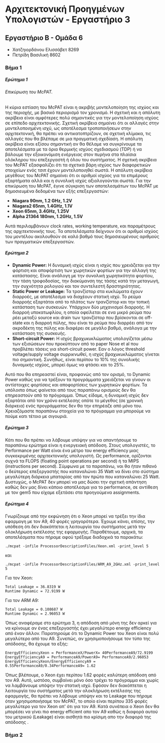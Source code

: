 # Αρχιτεκτονική Προηγμένων Υπολογιστών - Εργαστήριο 3
## Εργαστήριο Β - Ομάδα 6
* Χατζηιορδάνου Ελισσάβετ 8269
* Πετρίδη Βασιλική 8602

### Βήμα 1

##### Ερώτημα 1

###### Επικύρωση του McPAT.

Η κύρια εστίαση του McPAT είναι η ακριβής μοντελοποίηση της ισχύος και της περιοχής, με βασικό περιορισμό τον χρονισμό. Η σχετική και η απόλυτη ακρίβεια είναι αμφότερες πολύ σημαντικές για την μοντελοποίηση ισχύος σε επίπεδο αρχιτεκτονικής. Σχετική ακρίβεια σημαίνει ότι οι αλλαγές στην μοντελοποιημένη ισχύ, ως αποτέλεσμα τροποποιήσεων στην αρχιτεκτονική, θα πρέπει να αντικατοπτρίζουν, σε σχετική κλίμακα, τις αλλαγές που θα βλέπαμε σε μια πραγματική σχεδίαση. Η απόλυτη ακρίβεια είναι εξίσου σημαντική αν θα θέλαμε να συγκρίνουμε τα αποτελέσματα με τα όρια θερμικής ισχύος σχεδιασμού (TDP) ή να βάλουμε την εξοικονόμιση ενέργειας στον πυρήνα στα πλαίσια ολόκληρου του επεξεργαστή ή όλου του συστήματος. Η σχετική ακρίβεια του McPAT εξασφαλίζει ότι τα σχετικά βάρη ισχύος των διαφορετικών στοιχείων ενός τσιπ έχουν μοντελοποιηθεί σωστά. Η απόλυτη ακρίβεια μεγέθους του McPAT σημαίνει ότι οι αριθμοί ισχύος για τα επιμέρους εξαρτήματα αλλά και η συνολική ισχύς αξιολογούνται σωστά. Για την επικύρωση του McPAT, έγινε σύγκριση των αποτελεσμάτων του  McPAT με δημοσιευμένα δεδομένα των εξής επεξεργαστών:
* __Niagara 90nm, 1.2 GHz, 1.2V__
* __Niagara2 65nm, 1.4GHz, 1.1V__
* __Xeon 65nm, 3.4GHz, 1.25V__
* __Alpha 21364 180nm, 1.2GHz, 1.5V__

Αυτά περιλαμβάνουν clock rates, working temperature, και παραμέτρους της αρχιτεκτονικής τους. Τα αποτελέσματα δείχνουν ότι οι αριθμοί ισχύος του μοντέλου ακολουθούν σε καλό βαθμό τους δημοσιευμένους αριθμούς των πραγματικών επεξεργαστών. 


##### Ερώτημα 2

* __Dynamic Power:__   Η δυναμική ισχύς είναι η ισχύς που χρειάζεται για την φόρτιση και αποφόρτιση των χωρητικών φορτίων για την αλλαγή της κατάστασης. Είναι ανάλογη με την συνολική χωρητικότητα φορτίου, την τάση τροφοδοσίας, την διακύμανση της τάσης κατά την μεταγωγή, την συχνότητα ρολογιού και τον συντελεστή δραστηριότητας. 
* __Static Power or Leakage:__ Τα τρανζίστορ στα κυκλώματα έχουν διαρροές, με αποτέλεσμα να διαχέουν στατική ισχύ. Το ρεύμα διαρροής εξαρτάται από το πλάτος των τρανζίστορ και την τοπική κατάσταση των συσκευών. Υπάρχουν δύο μηχανισμοί διαρροής. Η διαρροή υποκατωφλίου, η οποία οφείλεται σε ενα μικρό ρεύμα που ρέει μεταξύ source και drain των τρανζίστορ που βρίσκονται σε off-state και η διαρροή πύλης, που είναι το ρεύμα που διαρρέει από τον ακροδέκτη της πύλης και διαφέρει σε μεγάλο βαθμό, ανάλογα με την κατάσταση της συσκευής.
* __Short-circuit Power:__ Η ισχύς βραχυκυκλώματος υπολογίζεται μέσω των εξισώσεων που προκύπτουν από το paper Nose et al που προβλέπει τάσεις για short-circuit power. Εαν ο λόγος threshold voltage/supply voltage συρρικνωθεί, η ισχύς βραχυκυκλώματος γίνεται πιο σημαντική. Συνήθως, είναι περίπου το 10% της συνολικής δυναμικής ισχύος, μπορεί όμως να φτάσει και το 25%.

Αυτό που θα επηρεαστεί είναι, προφανώς από τον ορισμό, το Dynamic Power καθώς για να τρέξουν τα προγράμματα χρειάζεται να γίνουν οι αντίστοιχες φορτίσεις και αποφορτίσεις των χωρητικών φορτίων. Τα υπόλοιπα όπως φαίνεται από τους παραπάνω ορισμούς δεν θα επηρεαστούν από το πρόγραμμα. Όπως είδαμε, η δυναμική ισχύς δεν εξαρτάται από τον χρόνο εκτέλεσης οπότε το μέγεθος (σε χρονική διάρκεια) ενός προγράμματος δεν θα την επηρέαζε από μόνο του. Χρειαζόμαστε παραπάνω στοιχεία για το πρόγραμμα για μπορούμε να πούμε κατι τέτοιο με σιγουριά.

##### Ερώτημα 3

Κάτι που θα πρέπει να λάβουμε υπόψην για να απαντήσουμε το παραπάνω ερώτημα είναι η ενεργειακή απόδοση. Στους υπολογιστές, το Performance per Watt είναι ένα μέτρο του energy efficiency μιας συγκεκριμένης αρχιτεκτονικής υπολογιστή. Ως performance, ορίζονται συχνά τα FLOPS (floating point operations per second) ή τα MIPS (instructions per second). Σύμφωνα με τα παραπάνω, ναι θα ήταν πιθανό ο δεύτερος επεξεργαστής που καταναλώνει 35 Watt να δίνει στο σύστημα μεγαλύτερη διάρκεια μπαταρίας από τον πρώτο που καταναλώνει 25 Watt. Δυστυχώς, ο McPAT δεν μπορεί να μας δώσει την σχετική απάντηση καθώς δεν μας δίνει κάποιο αποτέλεσμα για το performance, σε αντίθεση με τον gem5 που είχαμε εξετάσει στα προηγούμενα assignments.

##### Ερώτημα 4

Γνωρίζουμε από την εκφώνηση ότι ο Xeon μπορεί να τρέξει την ίδια εφαρμογη με τον Α9, 40 φορές γρηγορότερα. Έχουμε κάνει, επίσης, την υπόθεση ότι δεν διακόπτεται η λειτουργία  του συστήματος μετά την ολοκλήρωση εκτέλεσης της εφαρμογής. Παραθέτουμε, αρχικά, τα αποτελέσματα που πήραμε αφού τρέξαμε διαδοχικά τα παρακάτω:

```
./mcpat -infile ProcessorDescriptionFiles/Xeon.xml -print_level 5
```
και

```
./mcpat -infile ProcessorDescriptionFiles/ARM_A9_2GHz.xml -print_level 5
```
Για τον Xeon:

```
Total Leakage = 36.8319 W
Runtime Dynamic = 72.9199 W
```
Για τον ARM A9:

```
Total Leakage = 0.108687 W
Runtime Dynamic = 2.96053 W
```
Όπως αναφέραμε στο ερώτημα 3, η απόδοση από μόνη της δεν αρκεί για να κρίνουμε αν ένας επεξεργαστής έχει μεγαλύτερο energy efficiency από έναν άλλον. Παρατηρούμε ότι το Dynamic Power του Xeon είναι πολύ μεγαλύτερο από του Α9. Συνεπώς, αν χρησιμοποιήσουμε τον τύπο της απόδοσης, θα έχουμε τα εξής:
```
EnergyEfficiencyXeon = PerformanceX/PowerX= 40PerformanceA9/72.9199
EnergyEfficiencyA9 = PerformanceA9/PowerA9= PerformanceA9/2.96053
EnergyEfficiencyXeon/EnergyEfficiencyA9 = 0.55PerformanceA9/0.34PerformanceA9= 1.62
```
Όπως βλέπουμε, ο Xeon έχει περίπου 1.62 φορές καλύτερη απόδοση από τον Α9. Αυτό, ωστόσο, συμβαίνει μόνο όσο τρέχει το πρόγραμμα και χωρίς να λαμβάνουμε υπόψην την στατική ισχύ. Εφόσον δεν διακόπτεται η λειτουργία  του συστήματος μετά την ολοκλήρωση εκτέλεσης της εφαρμογής, θα πρέπει να λάβουμε υπόψην και το Leakage που πήραμε όταν χρησιμοποιήσαμε τον McPAT, το οποίο είναι περίπου 335 φορές μεγαλύτερο για τον Xeon απ' ότι για τον Α9. Κατά συνέπεια ο Xeon δεν θα μπορέσει να γίνει πιο energy efficient απο τον Α9 καθώς η διαφορά αυτού του μετρικού (Leakage) είναι αισθητά πιο κρίσιμη απο την διαφορά της απόδοσης . 


### Βήμα 2

